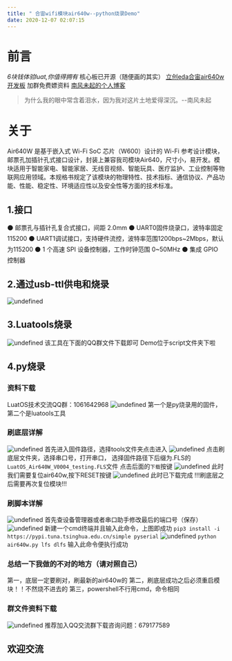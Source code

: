 ```yaml
---
title: " 合宙wifi模块air640w--python烧录Demo"
date: 2020-12-07 02:07:15
---
```


# 前言
*6块钱体验luat,你值得拥有*
核心板已开源（随便画的其实）
[立创eda合宙air640w开发板](https://oshwhub.com/nfwq666ya/air640-kai-fa-ban "立创eda")
加群免费嫖资料
[南风未起的个人博客](https://yajs666.gitee.io/ "南风未起的个人博客")
> 为什么我的眼中常含着泪水，因为我对这片土地爱得深沉。--南风未起

# 关于
Air640W 是基于嵌入式 Wi-Fi SoC 芯片（W600）设计的 Wi-Fi 参考设计模块，邮票孔加插针孔式接口设计，封装上兼容我司模块Air640，尺寸小，易开发。模块适用于智能家电、智能家居、无线音视频、智能玩具、医疗监护、工业控制等物联网应用领域。本规格书规定了该模块的物理特性、技术指标、通信协议、产品功能、性能、稳定性、环境适应性以及安全性等方面的技术标准。 
## 1.接口

⚫	邮票孔与插针孔复合式接口，间距 2.0mm
⚫	UART0固件烧录口，波特率固定115200
⚫	UART1调试接口，支持硬件流控，波特率范围1200bps~2Mbps，默认为115200
⚫	1 个高速 SPI 设备控制器，工作时钟范围 0~50MHz
⚫	集成 GPIO 控制器

## 2.通过usb-ttl供电和烧录

![undefined](http://openluat-luatcommunity.oss-cn-hangzhou.aliyuncs.com/images/20201207015158364_48.png "undefined")

## 3.Luatools烧录
![undefined](http://openluat-luatcommunity.oss-cn-hangzhou.aliyuncs.com/images/20201207015728674_11.png "undefined")
该工具在下面的QQ群文件下载即可
Demo位于script文件夹下啦
## 4.py烧录
### 资料下载
LuatOS技术交流QQ群：1061642968
![undefined](http://openluat-luatcommunity.oss-cn-hangzhou.aliyuncs.com/images/20201207015747519_43.png "undefined")
第一个是py烧录用的固件，第二个是luatools工具
### 刷底层详解
![undefined](http://openluat-luatcommunity.oss-cn-hangzhou.aliyuncs.com/images/20201207015759776_45.png "undefined")
首先进入固件路径，选择tools文件夹点击进入
![undefined](http://openluat-luatcommunity.oss-cn-hangzhou.aliyuncs.com/images/20201207015812610_46.png "undefined")
点击刷底层文件夹，选择串口号，打开串口，
选择固件路径下后缀为.FLS的`LuatOS_Air640W_V0004_testing.FLS`文件
点击后面的`下载`按键
![undefined](http://openluat-luatcommunity.oss-cn-hangzhou.aliyuncs.com/images/20201207015825954_47.png "undefined")
此时我们需要复位air640w,按下RESET按键
![undefined](http://openluat-luatcommunity.oss-cn-hangzhou.aliyuncs.com/images/20201207015838094_48.png "undefined")
此时已下载完成
!!!刷底层之后需要再次复位模块!!!
### 刷脚本详解
![undefined](http://openluat-luatcommunity.oss-cn-hangzhou.aliyuncs.com/images/20201207015854548_44.png "undefined")
首先查设备管理器或者串口助手修改最后的端口号（保存）
![undefined](http://openluat-luatcommunity.oss-cn-hangzhou.aliyuncs.com/images/20201207015909940_49.png "undefined")
新建一个cmd终端并且输入此命令，上图即成功
`pip3 install -i https://pypi.tuna.tsinghua.edu.cn/simple pyserial`
![undefined](http://openluat-luatcommunity.oss-cn-hangzhou.aliyuncs.com/images/20201207015920197_50.png "undefined")
`python air640w.py lfs dlfs`
输入此命令便执行成功
### 总结一下我做的不对的地方（请对照自己）
第一，底层一定要刷对，刷最新的air640w的
第二，刷底层成功之后必须重启模块！！不然烧不进去的
第三，powershell不行用cmd，命令相同
### 群文件资料下载
![undefined](http://openluat-luatcommunity.oss-cn-hangzhou.aliyuncs.com/images/20201207020702465_qq.png "undefined")
推荐加入QQ交流群下载咨询问题：679177589

## 欢迎交流
